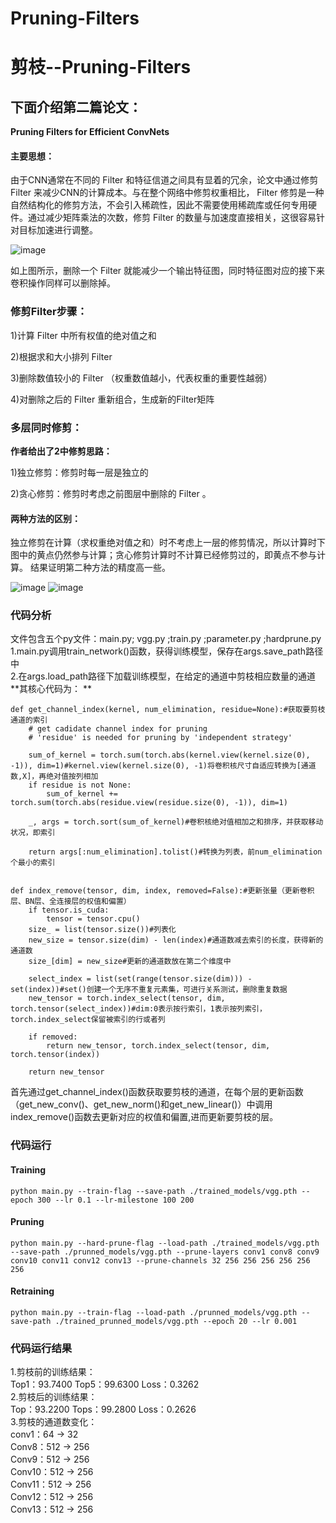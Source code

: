 # Pruning-Filters
# 剪枝--Pruning-Filters
## 下面介绍第二篇论文：
__Pruning Filters for Efficient ConvNets__

#### 主要思想：
由于CNN通常在不同的 Filter 和特征信道之间具有显着的冗余，论文中通过修剪 Filter 来减少CNN的计算成本。与在整个网络中修剪权重相比， Filter 修剪是一种自然结构化的修剪方法，不会引入稀疏性，因此不需要使用稀疏库或任何专用硬件。通过减少矩阵乘法的次数，修剪 Filter 的数量与加速度直接相关，这很容易针对目标加速进行调整。

![image](https://user-images.githubusercontent.com/80331072/112116080-dbbfe700-8bf4-11eb-8045-bac5bbc938c7.png)

如上图所示，删除一个 Filter 就能减少一个输出特征图，同时特征图对应的接下来卷积操作同样可以删除掉。

### 修剪Filter步骤：

1)计算 Filter 中所有权值的绝对值之和

2)根据求和大小排列 Filter

3)删除数值较小的 Filter （权重数值越小，代表权重的重要性越弱）

4)对删除之后的 Filter 重新组合，生成新的Filter矩阵

### 多层同时修剪：

**作者给出了2中修剪思路：**

1)独立修剪：修剪时每一层是独立的

2)贪心修剪：修剪时考虑之前图层中删除的 Filter 。

#### 两种方法的区别：
独立修剪在计算（求权重绝对值之和）时不考虑上一层的修剪情况，所以计算时下图中的黄点仍然参与计算；贪心修剪计算时不计算已经修剪过的，即黄点不参与计算。
结果证明第二种方法的精度高一些。

![image](https://user-images.githubusercontent.com/80331072/112116392-36594300-8bf5-11eb-89cb-968c580db546.png)
![image](https://user-images.githubusercontent.com/80331072/112116453-453ff580-8bf5-11eb-9d1c-4d929aca1d47.png)

### 代码分析
文件包含五个py文件：main.py; vgg.py ;train.py ;parameter.py ;hardprune.py  
1.main.py调用train_network()函数，获得训练模型，保存在args.save_path路径中  
2.在args.load_path路径下加载训练模型，在给定的通道中剪枝相应数量的通道  
**其核心代码为：  **
```
def get_channel_index(kernel, num_elimination, residue=None):#获取要剪枝通道的索引
    # get cadidate channel index for pruning
    # 'residue' is needed for pruning by 'independent strategy'

    sum_of_kernel = torch.sum(torch.abs(kernel.view(kernel.size(0), -1)), dim=1)#kernel.view(kernel.size(0), -1)将卷积核尺寸自适应转换为[通道数,X]，再绝对值按列相加
    if residue is not None:
        sum_of_kernel += torch.sum(torch.abs(residue.view(residue.size(0), -1)), dim=1)

    _, args = torch.sort(sum_of_kernel)#卷积核绝对值相加之和排序，并获取移动状况，即索引

    return args[:num_elimination].tolist()#转换为列表，前num_elimination个最小的索引


def index_remove(tensor, dim, index, removed=False):#更新张量（更新卷积层、BN层、全连接层的权值和偏置）
    if tensor.is_cuda:
        tensor = tensor.cpu()
    size_ = list(tensor.size())#列表化
    new_size = tensor.size(dim) - len(index)#通道数减去索引的长度，获得新的通道数
    size_[dim] = new_size#更新的通道数放在第二个维度中

    select_index = list(set(range(tensor.size(dim))) - set(index))#set()创建一个无序不重复元素集，可进行关系测试，删除重复数据
    new_tensor = torch.index_select(tensor, dim, torch.tensor(select_index))#dim:0表示按行索引，1表示按列索引，torch.index_select保留被索引的行或者列

    if removed:
        return new_tensor, torch.index_select(tensor, dim, torch.tensor(index))

    return new_tensor
```
首先通过get_channel_index()函数获取要剪枝的通道，在每个层的更新函数（get_new_conv()、get_new_norm()和get_new_linear()）中调用index_remove()函数去更新对应的权值和偏置,进而更新要剪枝的层。  

### 代码运行
#### Training
```
python main.py --train-flag --save-path ./trained_models/vgg.pth --epoch 300 --lr 0.1 --lr-milestone 100 200
```
#### Pruning
```
python main.py --hard-prune-flag --load-path ./trained_models/vgg.pth --save-path ./prunned_models/vgg.pth --prune-layers conv1 conv8 conv9 conv10 conv11 conv12 conv13 --prune-channels 32 256 256 256 256 256 256
```
#### Retraining
```
python main.py --train-flag --load-path ./prunned_models/vgg.pth --save-path ./trained_prunned_models/vgg.pth --epoch 20 --lr 0.001
```
### 代码运行结果
1.剪枝前的训练结果：  
Top1：93.7400     Top5：99.6300      Loss：0.3262  
2.剪枝后的训练结果：  
Top：93.2200      Tops：99.2800      Loss：0.2626  
3.剪枝的通道数变化：  
conv1：64   → 32  
Conv8：512  → 256   
Conv9：512  → 256   
Conv10：512 → 256   
Conv11：512 → 256  
Conv12：512 → 256  
Conv13：512 → 256  







